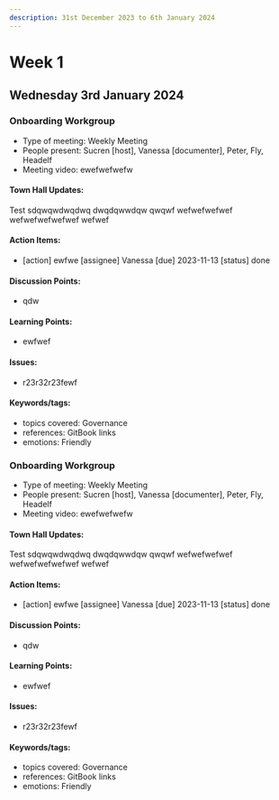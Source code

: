 ```yaml
---
description: 31st December 2023 to 6th January 2024
---
```


# Week 1

## Wednesday 3rd January 2024


### Onboarding Workgroup

- Type of meeting: Weekly Meeting
- People present: Sucren [host], Vanessa [documenter], Peter, Fly, Headelf
- Meeting video: ewefwefwefw

#### Town Hall Updates:
Test sdqwqwdwqdwq
dwqdqwwdqw
qwqwf
wefwefwefwef
wefwefwefwefwef
wefwef


#### Action Items:
- [action] ewfwe [assignee] Vanessa [due] 2023-11-13 [status] done

#### Discussion Points:
- qdw

#### Learning Points:
- ewfwef

#### Issues:
- r23r32r23fewf

#### Keywords/tags:
- topics covered: Governance
- references: GitBook links
- emotions: Friendly

### Onboarding Workgroup

- Type of meeting: Weekly Meeting
- People present: Sucren [host], Vanessa [documenter], Peter, Fly, Headelf
- Meeting video: ewefwefwefw

#### Town Hall Updates:
Test sdqwqwdwqdwq
dwqdqwwdqw
qwqwf
wefwefwefwef
wefwefwefwefwef
wefwef


#### Action Items:
- [action] ewfwe [assignee] Vanessa [due] 2023-11-13 [status] done

#### Discussion Points:
- qdw

#### Learning Points:
- ewfwef

#### Issues:
- r23r32r23fewf

#### Keywords/tags:
- topics covered: Governance
- references: GitBook links
- emotions: Friendly